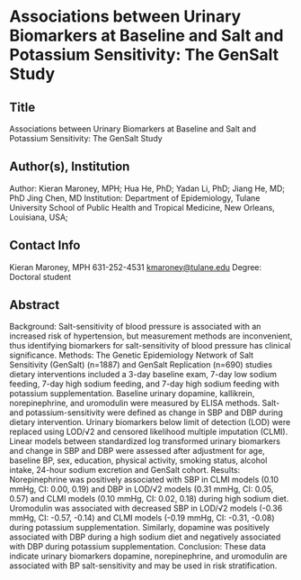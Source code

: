 # Associations between Urinary Biomarkers at Baseline and Salt and Potassium Sensitivity: The GenSalt Study
## Title
Associations between Urinary Biomarkers at Baseline and Salt and Potassium Sensitivity: The GenSalt Study

## Author(s), Institution
Author: Kieran Maroney, MPH; Hua He, PhD; Yadan Li, PhD; Jiang He, MD; PhD Jing Chen, MD
Institution: Department of Epidemiology, Tulane University School of Public Health and Tropical Medicine, New Orleans, Louisiana, USA; 

## Contact Info
Kieran Maroney, MPH
631-252-4531
kmaroney@tulane.edu
Degree: Doctoral student

## Abstract
Background: Salt-sensitivity of blood pressure is associated with an increased risk of hypertension, but measurement methods are inconvenient, thus identifying biomarkers for salt-sensitivity of blood pressure has clinical significance.
Methods: The Genetic Epidemiology Network of Salt Sensitivity (GenSalt) (n=1887) and GenSalt Replication (n=690) studies dietary interventions included a 3-day baseline exam, 7-day low sodium feeding, 7-day high sodium feeding, and 7-day high sodium feeding with potassium supplementation. Baseline urinary dopamine, kallikrein, norepinephrine, and uromodulin were measured by ELISA methods. Salt- and potassium-sensitivity were defined as change in SBP and DBP during dietary intervention. Urinary biomarkers below limit of detection (LOD) were replaced using LOD/√2 and censored likelihood multiple imputation (CLMI). Linear models between standardized log transformed urinary biomarkers and change in SBP and DBP were assessed after adjustment for age, baseline BP, sex, education, physical activity, smoking status, alcohol intake, 24-hour sodium excretion and GenSalt cohort. 
Results: Norepinephrine was positively associated with SBP in CLMI models (0.10 mmHg, CI: 0.00, 0.19) and DBP in LOD/√2 models (0.31 mmHg, CI: 0.05, 0.57) and CLMI models (0.10 mmHg, CI: 0.02, 0.18) during high sodium diet. Uromodulin was associated with decreased SBP in LOD/√2 models (-0.36 mmHg, CI: -0.57, -0.14) and CLMI models (-0.19 mmHg, CI: -0.31, -0.08) during potassium supplementation. Similarly, dopamine was positively associated with DBP during a high sodium diet and negatively associated with DBP during potassium supplementation.
Conclusion: These data indicate urinary biomarkers dopamine, norepinephrine, and uromodulin are associated with BP salt-sensitivity and may be used in risk stratification.


